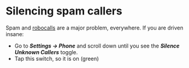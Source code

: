 # Silencing spam callers

Spam and [robocalls](https://pap.tymyrddin.dev/docs/notes/vishing) are a major problem, everywhere. If you are driven insane:

* Go to ***Settings -> Phone*** and scroll down until you see the ***Silence Unknown Callers*** toggle. 
* Tap this switch, so it is on (green)

